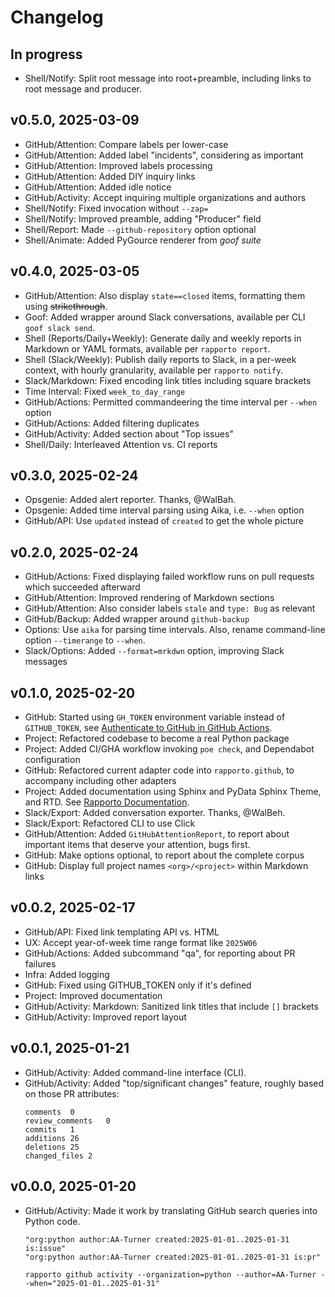 # Changelog

## In progress
- Shell/Notify: Split root message into root+preamble, including links
  to root message and producer.

## v0.5.0, 2025-03-09
- GitHub/Attention: Compare labels per lower-case
- GitHub/Attention: Added label "incidents", considering as important
- GitHub/Attention: Improved labels processing
- GitHub/Attention: Added DIY inquiry links
- GitHub/Attention: Added idle notice
- GitHub/Activity: Accept inquiring multiple organizations and authors
- Shell/Notify: Fixed invocation without `--zap=`
- Shell/Notify: Improved preamble, adding "Producer" field
- Shell/Report: Made `--github-repository` option optional
- Shell/Animate: Added PyGource renderer from _goof suite_

## v0.4.0, 2025-03-05
- GitHub/Attention: Also display `state==closed` items, formatting them
  using ~~strikethrough~~.
- Goof: Added wrapper around Slack conversations, available per
  CLI `goof slack send`.
- Shell (Reports/Daily+Weekly): Generate daily and weekly reports in
  Markdown or YAML formats, available per `rapporto report`.
- Shell (Slack/Weekly): Publish daily reports to Slack, in a per-week
  context, with hourly granularity, available per `rapporto notify`.
- Slack/Markdown: Fixed encoding link titles including square brackets
- Time Interval: Fixed `week_to_day_range`
- GitHub/Actions: Permitted commandeering the time interval per `--when` option
- GitHub/Actions: Added filtering duplicates
- GitHub/Activity: Added section about "Top issues"
- Shell/Daily: Interleaved Attention vs. CI reports

## v0.3.0, 2025-02-24
- Opsgenie: Added alert reporter. Thanks, @WalBah.
- Opsgenie: Added time interval parsing using Aika, i.e. `--when` option
- GitHub/API: Use `updated` instead of `created` to get the whole picture

## v0.2.0, 2025-02-24
- GitHub/Actions: Fixed displaying failed workflow runs on pull requests
  which succeeded afterward
- GitHub/Attention: Improved rendering of Markdown sections
- GitHub/Attention: Also consider labels `stale` and `type: Bug` as relevant
- GitHub/Backup: Added wrapper around `github-backup`
- Options: Use `aika` for parsing time intervals.
  Also, rename command-line option `--timerange` to `--when`.
- Slack/Options: Added `--format=mrkdwn` option, improving Slack messages

## v0.1.0, 2025-02-20
- GitHub: Started using `GH_TOKEN` environment variable instead of `GITHUB_TOKEN`,
  see [Authenticate to GitHub in GitHub Actions].
- Project: Refactored codebase to become a real Python package
- Project: Added CI/GHA workflow invoking `poe check`, and Dependabot configuration
- GitHub: Refactored current adapter code into `rapporto.github`, to accompany
  including other adapters
- Project: Added documentation using Sphinx and PyData Sphinx Theme, and RTD.
  See [Rapporto Documentation].
- Slack/Export: Added conversation exporter. Thanks, @WalBeh.
- Slack/Export: Refactored CLI to use Click
- GitHub/Attention: Added `GitHubAttentionReport`, to report about important items
  that deserve your attention, bugs first.
- GitHub: Make options optional, to report about the complete corpus
- GitHub: Display full project names `<org>/<project>` within Markdown links

[Authenticate to GitHub in GitHub Actions]: https://josh-ops.com/posts/gh-auth-login-in-actions/
[Rapporto Documentation]: https://rapporto.readthedocs.io/

## v0.0.2, 2025-02-17
- GitHub/API: Fixed link templating API vs. HTML
- UX: Accept year-of-week time range format like `2025W06`
- GitHub/Actions: Added subcommand "qa", for reporting about PR failures
- Infra: Added logging
- GitHub: Fixed using GITHUB_TOKEN only if it's defined
- Project: Improved documentation
- GitHub/Activity: Markdown: Sanitized link titles that include `[]` brackets
- GitHub/Activity: Improved report layout

## v0.0.1, 2025-01-21
- GitHub/Activity: Added command-line interface (CLI).
- GitHub/Activity: Added "top/significant changes" feature, roughly based on those PR attributes:
  ```
  comments	0
  review_comments	0
  commits	1
  additions	26
  deletions	25
  changed_files	2
  ```

## v0.0.0, 2025-01-20
- GitHub/Activity: Made it work by translating GitHub search queries into Python code.
  ```text
  "org:python author:AA-Turner created:2025-01-01..2025-01-31 is:issue"
  "org:python author:AA-Turner created:2025-01-01..2025-01-31 is:pr"
  ```
  ```shell
  rapporto github activity --organization=python --author=AA-Turner --when="2025-01-01..2025-01-31"
  ```
